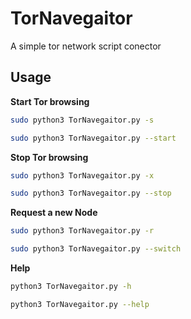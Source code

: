 # TorNavegaitor

A simple tor network script conector

## Usage
**Start Tor browsing**
```bash
sudo python3 TorNavegaitor.py -s
```
```bash
sudo python3 TorNavegaitor.py --start 
```

**Stop Tor browsing**
```bash
sudo python3 TorNavegaitor.py -x
```
```bash
sudo python3 TorNavegaitor.py --stop
```

**Request a new Node**
```bash
sudo python3 TorNavegaitor.py -r
```
```bash
sudo python3 TorNavegaitor.py --switch
```

**Help**
```bash
python3 TorNavegaitor.py -h 
```
```bash
python3 TorNavegaitor.py --help
```